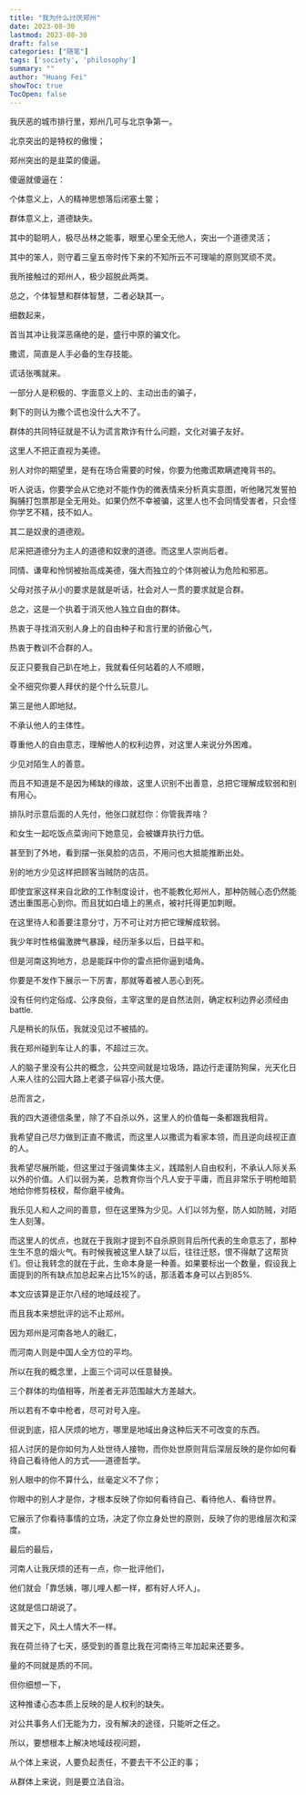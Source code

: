 ```yaml
---
title: "我为什么讨厌郑州"
date: 2023-08-30
lastmod: 2023-08-30
draft: false
categories: ["随笔"]
tags: ['society', 'philosophy']
summary: ""
author: "Huang Fei"
showToc: true
TocOpen: false
---
```


我厌恶的城市排行里，郑州几可与北京争第一。

北京突出的是特权的傲慢；

郑州突出的是韭菜的傻逼。

傻逼就傻逼在：

个体意义上，人的精神思想落后闭塞土鳖；

群体意义上，道德缺失。

其中的聪明人，极尽丛林之能事，眼里心里全无他人，突出一个道德灵活；

其中的笨人，则守着三皇五帝时传下来的不知所云不可理喻的原则冥顽不灵。

我所接触过的郑州人，极少超脱此两类。

总之，个体智慧和群体智慧，二者必缺其一。

细数起来，

首当其冲让我深恶痛绝的是，盛行中原的骗文化。

撒谎，简直是人手必备的生存技能。

谎话张嘴就来。

一部分人是积极的、字面意义上的、主动出击的骗子，

剩下的则认为撒个谎也没什么大不了。

群体的共同特征就是不认为谎言欺诈有什么问题，文化对骗子友好。

这里人不把正直视为美德。

别人对你的期望里，是有在场合需要的时候，你要为他撒谎欺瞒遮掩背书的。

听人说话，你要学会从它绝对不能作伪的微表情来分析真实意图，听他赌咒发誓拍胸脯打包票那是全无用处。如果仍然不幸被骗，这里人也不会同情受害者，只会怪你学艺不精，技不如人。

其二是奴隶的道德观。

尼采把道德分为主人的道德和奴隶的道德。而这里人崇尚后者。

同情、谦卑和怜悯被抬高成美德，强大而独立的个体则被认为危险和邪恶。

父母对孩子从小的要求是就是听话，社会对人一贯的要求就是合群。

总之，这是一个执着于消灭他人独立自由的群体。

热衷于寻找消灭别人身上的自由种子和言行里的骄傲心气，

热衷于教训不合群的人。

反正只要我自己趴在地上，我就看任何站着的人不顺眼，

全不细究你要人拜伏的是个什么玩意儿。

第三是他人即地狱。

不承认他人的主体性。

尊重他人的自由意志，理解他人的权利边界，对这里人来说分外困难。

少见对陌生人的善意。

而且不知道是不是因为稀缺的缘故，这里人识别不出善意，总把它理解成软弱和别有用心。

排队时示意后面的人先付，他张口就怼你：你管我弄啥？

和女生一起吃饭点菜询问下她意见，会被嫌弃执行力低。

甚至到了外地，看到摆一张臭脸的店员，不用问也大抵能推断出处。

别的地方少见这样把顾客当贼防的店员。

即使宜家这样来自北欧的工作制度设计，也不能教化郑州人，那种防贼心态仍然能透出重围恶心到你。而且犹如白墙上的黑点，被衬托得更加刺眼。

在这里待人和善要注意分寸，万不可让对方把它理解成软弱。

我少年时性格偏激脾气暴躁，经历渐多以后，日益平和。

但是河南这狗地方，总是能踩中你的雷点把你逼到墙角。

你要是不发作下展示一下厉害，那就等着被人恶心到死。

没有任何约定俗成、公序良俗，主宰这里的是自然法则，确定权利边界必须经由battle.

凡是稍长的队伍，我就没见过不被插的。

我在郑州碰到车让人的事，不超过三次。

人的脑子里没有公共的概念，公共空间就是垃圾场，路边行走谨防狗屎，光天化日人来人往的公园大路上老婆子纵容小孩大便。

总而言之，

我的四大道德信条里，除了不自杀以外，这里人的价值每一条都跟我相背。

我希望自己尽力做到正直不撒谎，而这里人以撒谎为看家本领，而且逆向歧视正直的人。

我希望尽展所能，但这里过于强调集体主义，践踏别人自由权利，不承认人际关系以外的价值。人们以弱为美，总教育你当个凡人安于平庸，而且非常乐于明枪暗箭地给你修剪枝杈，帮你磨平棱角。

我乐见人和人之间的善意，但在这里殊为少见。人们以邻为壑，防人如防贼，对陌生人刻薄。

而这里人的优点，也就在于我刚才提到不自杀原则背后所代表的生命意志了，那种生生不息的烟火气。有时候我被这里人缺了以后，往往迁怒，恨不得献了这帮货们。但让我转念的就在于此，生命本身是一种善。如果要标出一个数量，假设我上面提到的所有缺点加总起来占比15%的话，那活着本身可以占到85%.

本文应该算是正尔八经的地域歧视了。

而且我本来想批评的远不止郑州。

因为郑州是河南各地人的融汇，

而河南人则是中国人全方位的平均。

所以在我的概念里，上面三个词可以任意替换。

三个群体的均值相等，所差者无非范围越大方差越大。

所以若有不幸中枪者，尽可对号入座。

但说到底，招人厌烦的地方，哪里是地域出身这种后天不可改变的东西。

招人讨厌的是你如何为人处世待人接物，而你处世原则背后深层反映的是你如何看待自己看待他人的方式——道德哲学。

别人眼中的你不算什么，丝毫定义不了你；

你眼中的别人才是你，才根本反映了你如何看待自己、看待他人、看待世界。

它展示了你看待事情的立场，决定了你立身处世的原则，反映了你的思维层次和深度。

最后的最后，

河南人让我厌烦的还有一点，你一批评他们，

他们就会「靠恁姨，哪儿哩人都一样，都有好人坏人」。

这就是信口胡说了。

普天之下，风土人情大不一样。

我在荷兰待了七天，感受到的善意比我在河南待三年加起来还要多。

量的不同就是质的不同。

但你细想一下，

这种推诿心态本质上反映的是人权利的缺失。

对公共事务人们无能为力，没有解决的途径，只能听之任之。

所以，要想根本上解决地域歧视问题，

从个体上来说，人要负起责任，不要去干不公正的事；

从群体上来说，则是要立法自治。